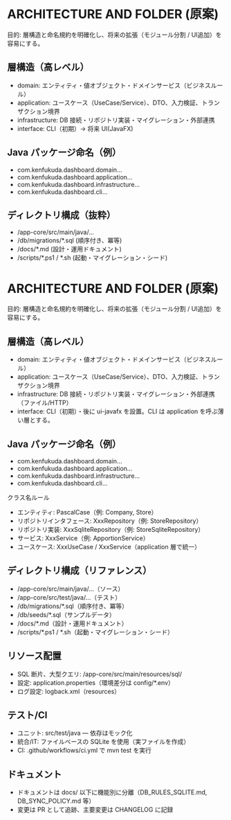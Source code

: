 # ARCHITECTURE AND FOLDER (原案)

目的: 層構造と命名規約を明確化し、将来の拡張（モジュール分割 / UI追加）を容易にする。

## 層構造（高レベル）
- domain: エンティティ・値オブジェクト・ドメインサービス（ビジネスルール）
- application: ユースケース（UseCase/Service）、DTO、入力検証、トランザクション境界
- infrastructure: DB 接続・リポジトリ実装・マイグレーション・外部連携
- interface: CLI（初期）→ 将来 UI(JavaFX)

## Java パッケージ命名（例）
- com.kenfukuda.dashboard.domain...
- com.kenfukuda.dashboard.application...
- com.kenfukuda.dashboard.infrastructure...
- com.kenfukuda.dashboard.cli...

## ディレクトリ構成（抜粋）
- /app-core/src/main/java/...
- /db/migrations/*.sql (順序付き、冪等)
- /docs/*.md (設計・運用ドキュメント)
- /scripts/*.ps1 / *.sh (起動・マイグレーション・シード)
# ARCHITECTURE AND FOLDER (原案)

目的: 層構造と命名規約を明確化し、将来の拡張（モジュール分割 / UI追加）を容易にする。

## 層構造（高レベル）
- domain: エンティティ・値オブジェクト・ドメインサービス（ビジネスルール）
- application: ユースケース（UseCase/Service）、DTO、入力検証、トランザクション境界
- infrastructure: DB 接続・リポジトリ実装・マイグレーション・外部連携（ファイル/HTTP）
- interface: CLI（初期）・後に ui-javafx を設置。CLI は application を呼ぶ薄い層とする。

## Java パッケージ命名（例）
- com.kenfukuda.dashboard.domain...
- com.kenfukuda.dashboard.application...
- com.kenfukuda.dashboard.infrastructure...
- com.kenfukuda.dashboard.cli...

クラス名ルール
- エンティティ: PascalCase（例: Company, Store）
- リポジトリインタフェース: XxxRepository（例: StoreRepository）
- リポジトリ実装: XxxSqliteRepository（例: StoreSqliteRepository）
- サービス: XxxService（例: ApportionService）
- ユースケース: XxxUseCase / XxxService（application 層で統一）

## ディレクトリ構成（リファレンス）
- /app-core/src/main/java/...（ソース）
- /app-core/src/test/java/...（テスト）
- /db/migrations/*.sql（順序付き、冪等）
- /db/seeds/*.sql（サンプルデータ）
- /docs/*.md（設計・運用ドキュメント）
- /scripts/*.ps1 / *.sh（起動・マイグレーション・シード）

## リソース配置
- SQL 断片、大型クエリ: /app-core/src/main/resources/sql/
- 設定: application.properties（環境差分は config/*.env）
- ログ設定: logback.xml（resources）

## テスト/CI
- ユニット: src/test/java — 依存はモック化
- 統合/IT: ファイルベースの SQLite を使用（実ファイルを作成）
- CI: .github/workflows/ci.yml で mvn test を実行

## ドキュメント
- ドキュメントは docs/ 以下に機能別に分離（DB_RULES_SQLITE.md, DB_SYNC_POLICY.md 等）
- 変更は PR として追跡、主要変更は CHANGELOG に記録
